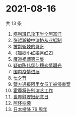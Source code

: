 # 2021-08-16

共 13 条

<!-- BEGIN -->
<!-- 最后更新时间 Mon Aug 16 2021 07:06:08 GMT+0800 (China Standard Time) -->

1. [塔利班已攻下半个阿富汗](https://www.zhihu.com/search?q=塔利班)
1. [张哲瀚被中演协从业抵制](https://www.zhihu.com/search?q=张哲瀚)
1. [披荆斩棘的哥哥](https://www.zhihu.com/search?q=披荆斩棘的哥哥)
1. [《狐妖小红娘月红2》](https://www.zhihu.com/search?q=狐妖小红娘)
1. [魔道祖师第三集](https://www.zhihu.com/search?q=魔道祖师)
1. [疑似陈伟霆何穗恋情曝光](https://www.zhihu.com/search?q=陈伟霆何穗)
1. [国内疫情进展](https://www.zhihu.com/search?q=国内疫情)
1. [七夕节](https://www.zhihu.com/search?q=七夕)
1. [警方通报阿里女员工被侵害案](https://www.zhihu.com/search?q=阿里女员工)
1. [霍尊将告别演艺工作](https://www.zhihu.com/search?q=霍尊)
1. [世界慰安妇纪念日](https://www.zhihu.com/search?q=慰安妇纪念日)
1. [阿怀抄袭](https://www.zhihu.com/search?q=阿怀)
1. [日本投降 76 周年](https://www.zhihu.com/search?q=日本投降)

<!-- END -->
